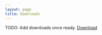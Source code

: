 ```yaml
---
layout: page
title: Downloads
---
```


TODO: Add downloads once ready.
[Download](/archive/downloadTest.zip)
